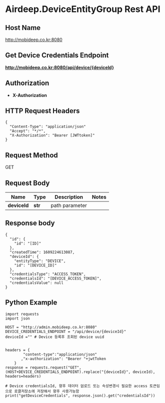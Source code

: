 # Airdeep.DeviceEntityGroup Rest API

## Host Name
http://mobideep.co.kr:8080

## Get Device Credentials Endpoint
**http://mobideep.co.kr:8080/api/device/{deviceId}**

## Authorization
- **X-Authorization**
  
## HTTP Request Headers
```
{
  "Content-Type": "application/json"
  "Accept": "*/*",
  "X-Authorization": "Bearer [JWTtoken]"
}
```

## Request Method
GET

## Request Body
Name | Type | Description | Notes
------------ | ------------- | ------------- | -------------
**deviceId** | **str**| path parameter |

## Response body
```
{
  "id": {
    "id": "[ID]"
  },
  "createdTime": 1609224613087,
  "deviceId": {
    "entityType": "DEVICE",
    "id": "[DEVICE_ID]"
  },
  "credentialsType": "ACCESS_TOKEN",
  "credentialsId": "[DEVICE_ACCESS_TOKEN]",
  "credentialsValue": null
}
```

## Python Example

```
import requests
import json

HOST = "http://admin.mobideep.co.kr:8080"
DEVICE_CREDENTIALS_ENDPOINT = "/api/device/{deviceId}"
deviceId ="" # Device 등록후 조회된 device uuid


headers = {
        "content-type":"application/json"
       ,"x-authorization": "Bearer "+jwtToken
    }
response = requests.request("GET", (HOST+DEVICE_CREDENTIALS_ENDPOINT).replace("{deviceId}", deviceId), headers=headers)

# Device credentialsId, 향후 데이터 없로드 또는 속성변경시 필요한 access 토큰임으로 로클저장소에 저장해서 향후 사용가능함
print("getDeviceCredentials", response.json().get("credentialsId"))
```





